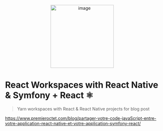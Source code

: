 <p align="center">
<img width="207" alt="image" src="https://user-images.githubusercontent.com/1102595/56277368-832c6900-6104-11e9-93fa-9d27636e3fb5.png">
</p>

# React Workspaces with React Native & Symfony + React ⚛

> Yarn workspaces with React & React Native projects for blog post

https://www.premieroctet.com/blog/partager-votre-code-javaScript-entre-votre-application-react-native-et-votre-application-symfony-react/
